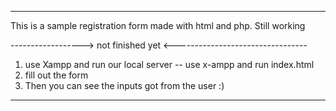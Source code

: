 ________________________________________________________________________


This is a sample registration form made with html and php. Still working

 ------------------> not finished yet <---------------------------------

1) use Xampp and run our local server -- use x-ampp and run index.html 
2) fill out the form 
3) Then you can see the inputs got from the user :)

_________________________________________________________________________
